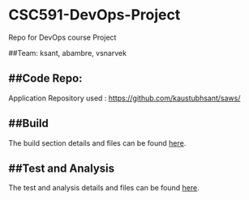 # CSC591-DevOps-Project
Repo for DevOps course Project

##Team:
ksant, abambre, vsnarvek

##Code Repo:
--------------------------------------------------------------------------

Application Repository used :  https://github.com/kaustubhsant/saws/

##Build
--------------------------------------------------------------------------
The build section details and files can be found [here](https://github.com/kaustubhsant/CSC591-DevOps-Project/tree/M1-build).

##Test and Analysis
--------------------------------------------------------------------------
The test and analysis details and files can be found [here](https://github.com/kaustubhsant/CSC591-DevOps-Project/tree/M2-test).

